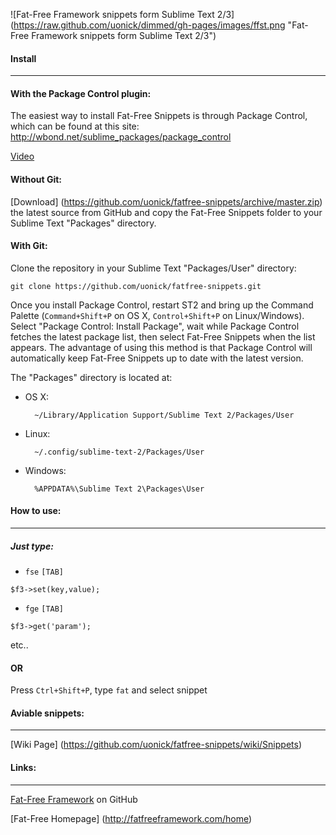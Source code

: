 ![Fat-Free Framework snippets form Sublime Text 2/3] (https://raw.github.com/uonick/dimmed/gh-pages/images/ffst.png "Fat-Free Framework snippets form Sublime Text 2/3")

#### Install
---
#### With the Package Control plugin:
The easiest way to install Fat-Free Snippets is through Package Control, which can be found at this site: http://wbond.net/sublime_packages/package_control

[Video](http://www.youtube.com/watch?v=XaCn6m1DYE8)

#### Without Git:
[Download] (https://github.com/uonick/fatfree-snippets/archive/master.zip) the latest source from GitHub  and copy the Fat-Free Snippets folder to your Sublime Text "Packages" directory.

#### With Git:
Clone the repository in your Sublime Text "Packages/User" directory:

    git clone https://github.com/uonick/fatfree-snippets.git

Once you install Package Control, restart ST2 and bring up the Command Palette (`Command+Shift+P` on OS X, `Control+Shift+P` on Linux/Windows). Select "Package Control: Install Package", wait while Package Control fetches the latest package list, then select Fat-Free Snippets when the list appears. The advantage of using this method is that Package Control will automatically keep Fat-Free Snippets up to date with the latest version.


The "Packages" directory is located at:

* OS X:

        ~/Library/Application Support/Sublime Text 2/Packages/User

* Linux:

        ~/.config/sublime-text-2/Packages/User

* Windows:

        %APPDATA%\Sublime Text 2\Packages\User

#### How to use:
---
##### Just type:

* `fse` `[TAB]`
```
$f3->set(key,value);
```

* `fge` `[TAB]`
```
$f3->get('param');
```
etc..

#### OR
Press `Ctrl+Shift+P`, type `fat` and select snippet

#### Aviable snippets:
---

[Wiki Page] (https://github.com/uonick/fatfree-snippets/wiki/Snippets)

#### Links:
---

[Fat-Free Framework](https://github.com/bcosca/fatfree) on GitHub

[Fat-Free Homepage] (http://fatfreeframework.com/home)
